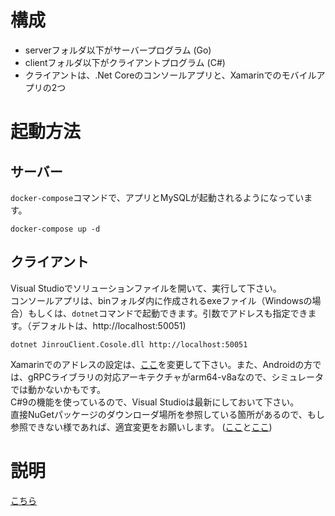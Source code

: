 # 構成
* serverフォルダ以下がサーバープログラム (Go)
* clientフォルダ以下がクライアントプログラム (C#)
* クライアントは、.Net Coreのコンソールアプリと、Xamarinでのモバイルアプリの2つ

# 起動方法
## サーバー
`docker-compose`コマンドで、アプリとMySQLが起動されるようになっています。
```
docker-compose up -d
```

## クライアント
Visual Studioでソリューションファイルを開いて、実行して下さい。  
コンソールアプリは、binフォルダ内に作成されるexeファイル（Windowsの場合）もしくは、`dotnet`コマンドで起動できます。引数でアドレスも指定できます。（デフォルトは、http://localhost:50051)
```
dotnet JinrouClient.Cosole.dll http://localhost:50051
```
Xamarinでのアドレスの設定は、[ここ](https://github.com/f-miyu/Jinrou/blob/master/client/JinrouClient/Config.cs#L6)を変更して下さい。また、Androidの方では、gRPCライブラリの対応アーキテクチャがarm64-v8aなので、シミュレータでは動かないかもです。  
C#9の機能を使っているので、Visual Studioは最新にしておいて下さい。  
直接NuGetパッケージのダウンローダ場所を参照している箇所があるので、もし参照できない様であれば、適宜変更をお願いします。
([ここ](https://github.com/f-miyu/Jinrou/blob/master/client/JinrouClient.Android/JinrouClient.Android.csproj#L123)と[ここ](https://github.com/f-miyu/Jinrou/blob/master/client/JinrouClient.iOS/JinrouClient.iOS.csproj#L229))

# 説明
[こちら](https://github.com/f-miyu/Jinrou/blob/master/document.md)
